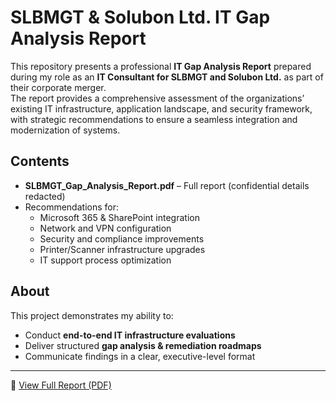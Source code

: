 # SLBMGT & Solubon Ltd. IT Gap Analysis Report

This repository presents a professional **IT Gap Analysis Report** prepared during my role as an **IT Consultant for SLBMGT and Solubon Ltd.** as part of their corporate merger.  
The report provides a comprehensive assessment of the organizations’ existing IT infrastructure, application landscape, and security framework, with strategic recommendations to ensure a seamless integration and modernization of systems.

## Contents
- **SLBMGT_Gap_Analysis_Report.pdf** – Full report (confidential details redacted)
- Recommendations for:
  - Microsoft 365 & SharePoint integration
  - Network and VPN configuration
  - Security and compliance improvements
  - Printer/Scanner infrastructure upgrades
  - IT support process optimization

## About
This project demonstrates my ability to:
- Conduct **end-to-end IT infrastructure evaluations**
- Deliver structured **gap analysis & remediation roadmaps**
- Communicate findings in a clear, executive-level format

---

🔗 [View Full Report (PDF)](./SLBMGT_Gap_Analysis_Report.pdf)
